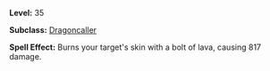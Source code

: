 <!-- TITLE: Spell: Lava Bolt -->

**Level:** 35

**Subclass:** [Dragoncaller](dragoncaller)

**Spell Effect:**  Burns your target's skin with a bolt of lava, causing 817 damage.